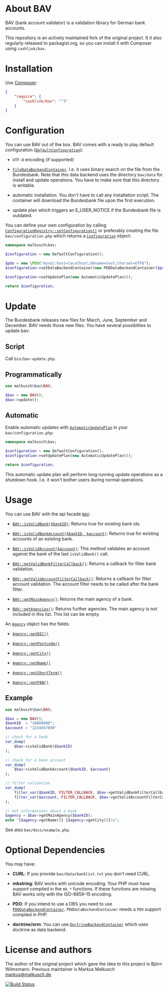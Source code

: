 # About BAV

BAV (bank account validator) is a validation library for German bank accounts.

This repository is an actively maintained fork of the original project. It it also regularly released to packagist.org, so you can install it with Composer using `cashlink/bav`.


# Installation

Use [Composer](https://getcomposer.org/):

```json
{
    "require": {
        "cashlink/bav": "^3"
    }
}
```

# Configuration

You can use BAV out of the box. BAV comes with a ready to play default
configuration ([`DefaultConfiguration`](http://bav-php.github.io/bav/api/class-malkusch.bav.DefaultConfiguration.html)):

* `UTF-8` encoding (if supported)

* [`FileDataBackendContainer`](http://bav-php.github.io/bav/api/class-malkusch.bav.FileDataBackendContainer.html).
I.e. it uses binary search on the file from the Bundesbank.
Note that this data backend uses the directory `bav/data` for install and update
operations. You have to make sure that this directory is writable.

* automatic installation. You don't have to call any installation
script. The container will download the Bundesbank file upon the first execution.

* update plan which triggers an E_USER_NOTICE if the Bundesbank file
is outdated.

You can define your own configuration by calling
[`ConfigurationRegistry::setConfiguration()`](http://bav-php.github.io/bav/api/class-malkusch.bav.ConfigurationRegistry.html#_setConfiguration)
or preferably creating the file `bav/configuration.php` which returns a
[`Configuration`](http://bav-php.github.io/bav/api/class-malkusch.bav.Configuration.html) object:

```php
namespace malkusch\bav;

$configuration = new DefaultConfiguration();

$pdo = new \PDO("mysql:host=localhost;dbname=test;charset=UTF8");
$configuration->setDataBackendContainer(new PDODataBackendContainer($pdo));

$configuration->setUpdatePlan(new AutomaticUpdatePlan());

return $configuration;
```


# Update

The Bundesbank releases new files for March, June, September and December.
BAV needs those new files. You have several possiblities to update bav:

## Script

Call `bin/bav-update.php`.

## Programmatically

```php
use malkusch\bav\BAV;

$bav = new BAV();
$bav->update();
```

## Automatic

Enable automatic updates with
[`AutomaticUpdatePlan`](http://bav-php.github.io/bav/api/class-malkusch.bav.AutomaticUpdatePlan.html)
in your `bav/configuration.php`:

```php
namespace malkusch\bav;

$configuration = new DefaultConfiguration();
$configuration->setUpdatePlan(new AutomaticUpdatePlan());

return $configuration;
```
This automatic update plan will perform long running update operations as a shutdown
hook. I.e. it won't bother users during normal operations.


# Usage

You can use BAV with the api facade
[`BAV`](http://bav-php.github.io/bav/api/class-malkusch.bav.BAV.html):

* [`BAV::isValidBank($bankID)`](http://bav-php.github.io/bav/api/class-malkusch.bav.BAV.html#_isValidBank):
Returns true for existing bank ids.

* [`BAV::isValidBankAccount($bankID, $account)`](http://bav-php.github.io/bav/api/class-malkusch.bav.BAV.html#_isValidBankAccount):
Returns true for existing accounts of an existing bank.

* [`BAV::isValidAccount($account)`](http://bav-php.github.io/bav/api/class-malkusch.bav.BAV.html#_isValidAccount):
This method validates an account against the bank of the last `isValidBank()` call.

* [`BAV::getValidBankFilterCallback()`](http://bav-php.github.io/bav/api/class-malkusch.bav.BAV.html#_getValidBankFilterCallback):
Returns a callback for filter bank validation.

* [`BAV::getValidAccountFilterCallback()`](http://bav-php.github.io/bav/api/class-malkusch.bav.BAV.html#_getValidAccountFilterCallback):
Returns a callback for filter account validation. The account filter needs
to be called after the bank filter.

* [`BAV::getMainAgency()`](http://bav-php.github.io/bav/api/class-malkusch.bav.BAV.html#_getMainAgency):
Returns the main agency of a bank.

* [`BAV::getAgencies()`](http://bav-php.github.io/bav/api/class-malkusch.bav.BAV.html#_getAgencies):
Returns further agencies. The main agency is not included in this list.
This list can be empty.

An [`Agency`](http://bav-php.github.io/bav/api/class-malkusch.bav.Agency.html)
object has the fields:

* [`Agency::getBIC()`](http://bav-php.github.io/bav/api/class-malkusch.bav.Agency.html#_getBIC)

* [`Agency::getPostcode()`](http://bav-php.github.io/bav/api/class-malkusch.bav.Agency.html#_getPostcode)

* [`Agency::getCity()`](http://bav-php.github.io/bav/api/class-malkusch.bav.Agency.html#_getCity)

* [`Agency::getName()`](http://bav-php.github.io/bav/api/class-malkusch.bav.Agency.html#_getName)

* [`Agency::getShortTerm()`](http://bav-php.github.io/bav/api/class-malkusch.bav.Agency.html#_getShortTerm)

* [`Agency::getPAN()`](http://bav-php.github.io/bav/api/class-malkusch.bav.Agency.html#_getPAN)

## Example

```php
use malkusch\bav\BAV;

$bav = new BAV();
$bankID  = "10000000";
$account = "1234567890"

// check for a bank
var_dump(
    $bav->isValidBank($bankID)
);

// check for a bank account
var_dump(
    $bav->isValidBankAccount($bankID, $account)
);

// filter validation
var_dump(
    filter_var($bankID, FILTER_CALLBACK, $bav->getValidBankFilterCallback()),
    filter_var($account, FILTER_CALLBACK, $bav->getValidAccountFilterCallback())
);

// Get informations about a bank
$agency = $bav->getMainAgency($bankID);
echo "{$agency->getName()} {$agency->getCity()}\n";
```
See also `bav/docs/example.php`.


# Optional Dependencies

You may have:

* **CURL**: If you provide `bav/data/banklist.txt` you don't need CURL.

* **mbstring**: BAV works with unicode encoding. Your PHP must have support compiled
in the `mb_*` functions. If these functions are missing BAV works only with the ISO-8859-15 encoding.

* **PDO**: If you intend to use a DBS you need to use
[`PDODataBackendContainer`](http://bav-php.github.io/bav/api/class-malkusch.bav.PDODataBackendContainer.html). 
`PDODataBackendContainer` needs a `PDO` support compiled in PHP.

* **doctrine/orm**: You can use
[`DoctrineBackendContainer`](http://bav-php.github.io/bav/api/class-malkusch.bav.DoctrineBackendContainer.html)
which uses doctrine
as data backend.


# License and authors

The author of the original project which gave the idea to this project is
Björn Wilmsmann. Previous maintainer is Markus Malkusch <markus@malkusch.de>.

[![Build Status](https://travis-ci.org/bav-php/bav.svg?branch=master)](https://travis-ci.org/bav-php/bav)
